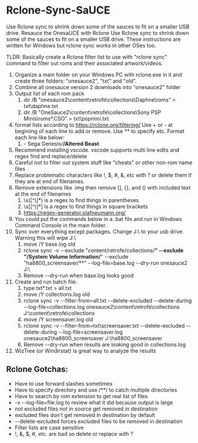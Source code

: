 # Rclone-Sync-SaUCE
Use Rclone sync to shrink down some of the sauces to fit on a smaller USB drive.
Resauce the OnesaUCE with Rclone
Use Rclone sync to shrink down some of the sauces to fit on a smaller USB drive. These instructions are written for Windows but rclone sync works in other OSes too.

TLDR: Basically create a Rclone filter list to use with "rclone sync" command to filter out roms and their associated artwork/videos.

1. Organize a main folder on your Windows PC with rclone.exe in it and create three folders: "onesauce2", "txt" and "old".
2. Combine all onesauce version 2 downloads into "onesauce2" folder
3. Output list of each rom pack 
	1. dir /B "onesauce2\content\retrofe\collections\Daphne\roms" > txt\daphne.txt
	2. dir /B "OneSauce2\content\retrofe\collections\Sony PSP Minis\roms\*.CSO" > txt\pspmini.txt
4. format lists according to https://rclone.org/filtering/ Use + or - at beginiing of each line to add or remove. Use **  to specify etc. Format each line like below:
	1. \- Sega Genesis/**/Altered Beast** 
5. Recommend installing vscode. vscode supports multi line edits and regex find and replace/delete
6. Careful not to filter out system stuff like "cheats" or other non-rom name files
7. Replace problematic characters like !, $, #, &, etc with ? or delete them if they are at end of filenames.
8. Remove extensions like .img then remove [], {}, and () with included text at the end of filenames
	1. \s\([^)]*\) is a regex to find things in parentheses 
	2. \s\[[^)]*\] is a regex to find things in square brackets
	3.  https://regex-generator.olafneumann.org/
9. You could put the commands below in a .bat file and run in Windows Command Console in the main folder.
10. Sync over everything except packages. Change J:\ to your usb drive. Warning this will wipe J:\
	1. move /Y base.log old
	2. rclone sync -v --exclude "content/retrofe/collections/**" --exclude "/System Volume Information/**" --exclude "ha8800_screensaver/**" --log-file=base.log --dry-run onesauce2 J:\
	3. Remove --dry-run when base.log looks good
11. Create and run batch file:
	1. type txt\*.txt > all.txt
	2. move /Y collections.log old
	3. rclone sync -v --filter-from=all.txt --delete-excluded --delete-during --log-file=collections.log onesauce2\content\retrofe\collections J:\content\retrofe\collections
	4. move /Y screensaver.log old
	5. rclone sync -v --filter-from=txt\screensaver.txt --delete-excluded --delete-during --log-file=screensaver.log onesauce2\ha8800_screensaver J:\ha8800_screensaver
	6. Remove --dry-run when results are looking good in collections.log
12. WizTree (or Windirstat) is great way to analyze the results

## Rclone Gotchas:
- Have to use forward slashes sometimes
- Have to specify directory and use /**/ to catch multiple directories
- Have to search by rom extension to get real list of files
- -v --log-file=file.log to review what it did because output is large
- not excluded files not in source get removed in destination
- excluded files don't get removed in destination by default
- --delete-excluded forces excluded files to be removed in destination
- Filter lists are case sensitive
- !, &, $, #, etc. are bad so delete or replace with ?
